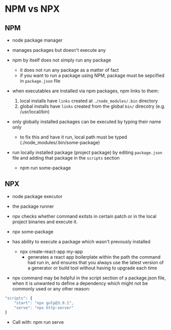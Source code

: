 # NPM vs NPX

## NPM

- node package manager
- manages packages but doesn't execute any
- npm by itself does not simply run any package
  - it does not run any package as a matter of fact
  - if you want to run a package using NPM, package must be sepcified in `package.json` file
- when executables are installed via npm packages, npm links to them:

  1. local installs have `links` created at `./node_modules/.bin` directory
  2. global installs have `links` created from the global `bin/` direcotry (e.g. /usr/local/bin)

- only globally installed packages can be executed by typing their name only
  - to fix this and have it run, local path must be typed (./node_modules/.bin/some-package)
- run locally installed package (project package) by editing `package.json` file and adding that package in the `scripts` section
  - npm run some-package

## NPX

- node package executor
- the package runner
- npx checks whether command exitsts in certain patch or in the local project binaries and execute it.
- npx some-package
- has ability to execute a package which wasn't prevously installed

  - npx create-react-app my-app
    - generates a react app boilerplate within the path the command had run in, and ensures that you always use the latest version of a generator or build tool without having to upgrade each time

- npx command may be helpful in the script section of a package.json file, when it is unwanted to define a dependency which might not be commonly used or any other reason:

```js
"scripts": {
    "start": "npx gulp@3.9.1",
    "serve": "npx http-server"
}
```

- Call with: npm run serve
